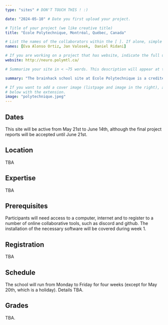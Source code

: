 ```yaml
---
type: "sites" # DON'T TOUCH THIS ! :)

date: "2024-05-10" # Date you first upload your project.

# Title of your project (we like creative title)
title: "École Polytechnique, Montréal, Québec, Canada"

# List the names of the collaborators within the [ ]. If alone, simple put your name within []
names: [Eva Alonso Ortiz, Jan Valosek,  Daniel Ridani]

# If you are working on a project that has website, indicate the full url including "https://" below or leave it empty.
website: http://neuro.polymtl.ca/

# Summarize your site in < ~75 words. This description will appear at the top of your page and on the list page with other sites..

summary: "The brainhack school site at École Polytechnique is a credited course (...)."

# If you want to add a cover image (listpage and image in the right), add it to your directory and indicate the name
# below with the extension.
image: "polytechnique.jpeg"
---
```


## Dates
This site will be active from May 21st to June 14th, although the final project reports will be accepted until June 21st.

## Location
TBA

## Expertise
TBA

## Prerequisites
Participants will need access to a computer, internet and to register to a number of online collaborative tools, such as discord and github. The installation of the necessary software will be covered during week 1.

## Registration
TBA

## Schedule
The school will run from Monday to Friday for four weeks (except for May 20th, which is a holiday). Details TBA.

## Grades
TBA.

